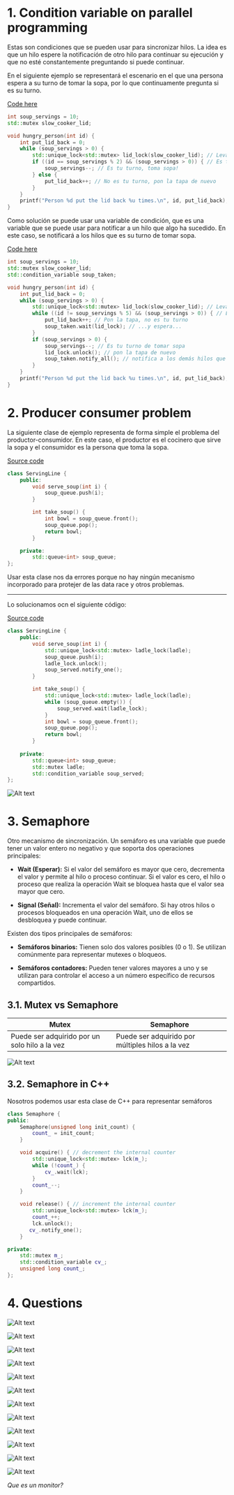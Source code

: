 # 1. Condition variable on parallel programming

Estas son condiciones que se pueden usar para sincronizar hilos. La idea es que un hilo espere la notificación de otro hilo para continuar su ejecución y que no esté constantemente preguntando si puede continuar.

En el siguiente ejemplo se representará el escenario en el que una persona espera a su turno de tomar la sopa, por lo que continuamente pregunta si es su turno.

[Code here](<Ex_Files_Parallel_C_Plus_Plus_Pt2/Exercise Files/CH01/01_02/begin/condition_variable_demo.cpp>)

```c++
int soup_servings = 10;
std::mutex slow_cooker_lid;

void hungry_person(int id) {
    int put_lid_back = 0;
    while (soup_servings > 0) {
        std::unique_lock<std::mutex> lid_lock(slow_cooker_lid); // Levanta la tapa de la olla
        if ((id == soup_servings % 2) && (soup_servings > 0)) { // Es tu turno de tomar sopa?
            soup_servings--; // Es tu turno, toma sopa!
        } else {
            put_lid_back++; // No es tu turno, pon la tapa de nuevo
        }
    }
    printf("Person %d put the lid back %u times.\n", id, put_lid_back);
}
```

Como solución se puede usar una variable de condición, que es una variable que se puede usar para notificar a un hilo que algo ha sucedido. En este caso, se notificará a los hilos que es su turno de tomar sopa.

[Code here](<Ex_Files_Parallel_C_Plus_Plus_Pt2/Exercise Files/CH01/01_02/end/condition_variable_demo.cpp>)

```c++
int soup_servings = 10;
std::mutex slow_cooker_lid;
std::condition_variable soup_taken;

void hungry_person(int id) {
    int put_lid_back = 0;
    while (soup_servings > 0) {
        std::unique_lock<std::mutex> lid_lock(slow_cooker_lid); // Levanta la tapa de la olla
        while ((id != soup_servings % 5) && (soup_servings > 0)) { // Es tu turno de tomar sopa?
            put_lid_back++; // Pon la tapa, no es tu turno
            soup_taken.wait(lid_lock); // ...y espera...
        }
        if (soup_servings > 0) {
            soup_servings--; // Es tu turno de tomar sopa
            lid_lock.unlock(); // pon la tapa de nuevo
            soup_taken.notify_all(); // notifica a los demás hilos que es su turno
        }
    }
    printf("Person %d put the lid back %u times.\n", id, put_lid_back);
}
```

# 2. Producer consumer problem

La siguiente clase de ejemplo representa de forma simple el problema del productor-consumidor. En este caso, el productor es el cocinero que sirve la sopa y el consumidor es la persona que toma la sopa.


[Source code](<Ex_Files_Parallel_C_Plus_Plus_Pt2/Exercise Files/CH01/01_04/begin/producer_consumer_demo.cpp>)

```c++
class ServingLine {
    public:
        void serve_soup(int i) {
            soup_queue.push(i);
        }

        int take_soup() {
            int bowl = soup_queue.front();
            soup_queue.pop();
            return bowl;
        }

    private:
        std::queue<int> soup_queue;
};
```
Usar esta clase nos da errores porque no hay ningún mecanismo incorporado para protejer de las data race y otros problemas.

---

Lo solucionamos ocn el siguiente código:

[Source code](<Ex_Files_Parallel_C_Plus_Plus_Pt2/Exercise Files/CH01/01_04/end/producer_consumer_demo.cpp>)

```c++
class ServingLine {
    public:
        void serve_soup(int i) {
            std::unique_lock<std::mutex> ladle_lock(ladle);
            soup_queue.push(i);
            ladle_lock.unlock();
            soup_served.notify_one();
        }

        int take_soup() {
            std::unique_lock<std::mutex> ladle_lock(ladle);
            while (soup_queue.empty()) {
                soup_served.wait(ladle_lock);
            }
            int bowl = soup_queue.front();
            soup_queue.pop();
            return bowl;
        }
        
    private:
        std::queue<int> soup_queue;
        std::mutex ladle;
        std::condition_variable soup_served;
};
```

![Alt text](image.png)

# 3. Semaphore

Otro mecanismo de sincronización. Un semáforo es una variable que puede tener un valor entero no negativo y que soporta dos operaciones principales:

- **Wait (Esperar):** Si el valor del semáforo es mayor que cero, decrementa el valor y permite al hilo o proceso continuar. Si el valor es cero, el hilo o proceso que realiza la operación Wait se bloquea hasta que el valor sea mayor que cero.

- **Signal (Señal):** Incrementa el valor del semáforo. Si hay otros hilos o procesos bloqueados en una operación Wait, uno de ellos se desbloquea y puede continuar.

Existen dos tipos principales de semáforos:

- **Semáforos binarios:** Tienen solo dos valores posibles (0 o 1). Se utilizan comúnmente para representar mutexes o bloqueos.

- **Semáforos contadores:** Pueden tener valores mayores a uno y se utilizan para controlar el acceso a un número específico de recursos compartidos.

## 3.1. Mutex vs Semaphore

|Mutex|Semaphore|
|---|---|
|Puede ser adquirido por un solo hilo a la vez|Puede ser adquirido por múltiples hilos a la vez|

![Alt text](image-1.png)

## 3.2. Semaphore in C++

Nosotros podemos usar esta clase de C++ para representar semáforos

```c++
class Semaphore {
public:
    Semaphore(unsigned long init_count) {
        count_ = init_count;
    }

    void acquire() { // decrement the internal counter
        std::unique_lock<std::mutex> lck(m_);
        while (!count_) {
            cv_.wait(lck);
        }
        count_--;
    }

    void release() { // increment the internal counter
        std::unique_lock<std::mutex> lck(m_);
        count_++;
        lck.unlock();
       cv_.notify_one();
    }

private:
    std::mutex m_;
    std::condition_variable cv_;
    unsigned long count_;
};
```

# 4. Questions

![Alt text](image-2.png)

![Alt text](image-3.png)

![Alt text](image-4.png)

![Alt text](image-5.png)

![Alt text](image-6.png)

![Alt text](image-7.png)

![Alt text](image-8.png)

![Alt text](image-9.png)

![Alt text](image-10.png)

![Alt text](image-11.png)

![Alt text](image-12.png)

![Alt text](image-13.png)

*Que es un monitor?*